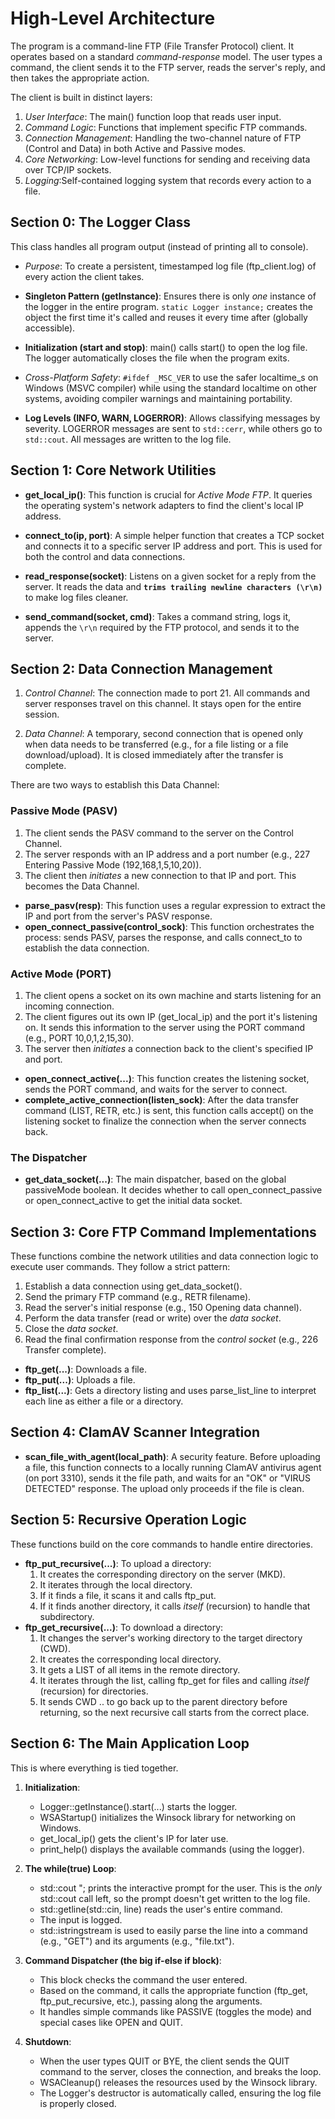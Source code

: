 # High-Level Architecture

The program is a command-line FTP (File Transfer Protocol) client. It operates based on a standard *command-response* model. The user types a command, the client sends it to the FTP server, reads the server's reply, and then takes the appropriate action.

The client is built in distinct layers:
1.  *User Interface*: The main() function loop that reads user input.
2.  *Command Logic*: Functions that implement specific FTP commands.
3.  *Connection Management*: Handling the two-channel nature of FTP (Control and Data) in both Active and Passive modes.
4.  *Core Networking*: Low-level functions for sending and receiving data over TCP/IP sockets.
5.  *Logging*:Self-contained logging system that records every action to a file.

## Section 0: The Logger Class

This class handles all program output (instead of printing all to console).

*   *Purpose*: To create a persistent, timestamped log file (ftp_client.log) of every action the client takes. 
  
*   **Singleton Pattern (getInstance)**: Ensures there is only *one* instance of the logger in the entire program. `static Logger instance;` creates the object the first time it's called and reuses it every time after (globally accessible).
  
*   **Initialization (start and stop)**: main() calls start() to open the log file. The logger automatically closes the file when the program exits.
  
*   *Cross-Platform Safety*: `#ifdef _MSC_VER` to use the safer localtime_s on Windows (MSVC compiler) while using the standard localtime on other systems, avoiding compiler warnings and maintaining portability.
  
*   **Log Levels (INFO, WARN, LOGERROR)**: Allows classifying messages by severity. LOGERROR messages are sent to `std::cerr`, while others go to `std::cout`. All messages are written to the log file.

## Section 1: Core Network Utilities

*   **get_local_ip()**: This function is crucial for *Active Mode FTP*. It queries the operating system's network adapters to find the client's local IP address.

*   **connect_to(ip, port)**: A simple helper function that creates a TCP socket and connects it to a specific server IP address and port. This is used for both the control and data connections.
  
*   **read_response(socket)**: Listens on a given socket for a reply from the server. It reads the data and  **`trims trailing newline characters (\r\n)`** to make log files cleaner.
  
*   **send_command(socket, cmd)**: Takes a command string, logs it, appends the `\r\n` required by the FTP protocol, and sends it to the server.

## Section 2: Data Connection Management 

1.  *Control Channel*: The connection made to port 21. All commands and server responses travel on this channel. It stays open for the entire session.

2.  *Data Channel*: A temporary, second connection that is opened only when data needs to be transferred (e.g., for a file listing or a file download/upload). It is closed immediately after the transfer is complete.

There are two ways to establish this Data Channel:

### Passive Mode (PASV)

1.  The client sends the PASV command to the server on the Control Channel.
2.  The server responds with an IP address and a port number (e.g., 227 Entering Passive Mode (192,168,1,5,10,20)).
3.  The client then *initiates* a new connection to that IP and port. This becomes the Data Channel.

*   **parse_pasv(resp)**: This function uses a regular expression to extract the IP and port from the server's PASV response.
*   **open_connect_passive(control_sock)**: This function orchestrates the process: sends PASV, parses the response, and calls connect_to to establish the data connection.

### Active Mode (PORT)

1.  The client opens a socket on its own machine and starts listening for an incoming connection.
2.  The client figures out its own IP (get_local_ip) and the port it's listening on. It sends this information to the server using the PORT command (e.g., PORT 10,0,1,2,15,30).
3.  The server then *initiates* a connection back to the client's specified IP and port.

*   **open_connect_active(...)**: This function creates the listening socket, sends the PORT command, and waits for the server to connect.
*   **complete_active_connection(listen_sock)**: After the data transfer command (LIST, RETR, etc.) is sent, this function calls accept() on the listening socket to finalize the connection when the server connects back.

### The Dispatcher

*   **get_data_socket(...)**: The main dispatcher, based on the global passiveMode boolean. It decides whether to call open_connect_passive or open_connect_active to get the initial data socket.

## Section 3: Core FTP Command Implementations

These functions combine the network utilities and data connection logic to execute user commands. They follow a strict pattern:

1.  Establish a data connection using get_data_socket().
2.  Send the primary FTP command (e.g., RETR filename).
3.  Read the server's initial response (e.g., 150 Opening data channel).
4.  Perform the data transfer (read or write) over the *data socket*.
5.  Close the *data socket*.
6.  Read the final confirmation response from the *control socket* (e.g., 226 Transfer complete).

*   **ftp_get(...)**: Downloads a file.
*   **ftp_put(...)**: Uploads a file.
*   **ftp_list(...)**: Gets a directory listing and uses parse_list_line to interpret each line as either a file or a directory.

## Section 4: ClamAV Scanner Integration

*   **scan_file_with_agent(local_path)**: A security feature. Before uploading a file, this function connects to a locally running ClamAV antivirus agent (on port 3310), sends it the file path, and waits for an "OK" or "VIRUS DETECTED" response. The upload only proceeds if the file is clean.

## Section 5: Recursive Operation Logic

These functions build on the core commands to handle entire directories.

*   **ftp_put_recursive(...)**: To upload a directory:
    1.  It creates the corresponding directory on the server (MKD).
    2.  It iterates through the local directory.
    3.  If it finds a file, it scans it and calls ftp_put.
    4.  If it finds another directory, it calls *itself* (recursion) to handle that subdirectory.
*   **ftp_get_recursive(...)**: To download a directory:
    1.  It changes the server's working directory to the target directory (CWD).
    2.  It creates the corresponding local directory.
    3.  It gets a LIST of all items in the remote directory.
    4.  It iterates through the list, calling ftp_get for files and calling *itself* (recursion) for directories.
    5.  It sends CWD .. to go back up to the parent directory before returning, so the next recursive call starts from the correct place.

## Section 6: The Main Application Loop

This is where everything is tied together.

1.  **Initialization**:
    *   Logger::getInstance().start(...) starts the logger.
    *   WSAStartup() initializes the Winsock library for networking on Windows.
    *   get_local_ip() gets the client's IP for later use.
    *   print_help() displays the available commands (using the logger).

2.  **The while(true) Loop**:
    *   std::cout  "; prints the interactive prompt for the user. This is the *only* std::cout call left, so the prompt doesn't get written to the log file.
    *   std::getline(std::cin, line) reads the user's entire command.
    *   The input is logged.
    *   std::istringstream is used to easily parse the line into a command (e.g., "GET") and its arguments (e.g., "file.txt").

3.  **Command Dispatcher (the big if-else if block)**:
    *   This block checks the command the user entered.
    *   Based on the command, it calls the appropriate function (ftp_get, ftp_put_recursive, etc.), passing along the arguments.
    *   It handles simple commands like PASSIVE (toggles the mode) and special cases like OPEN and QUIT.

4.  **Shutdown**:
    *   When the user types QUIT or BYE, the client sends the QUIT command to the server, closes the connection, and breaks the loop.
    *   WSACleanup() releases the resources used by the Winsock library.
    *   The Logger's destructor is automatically called, ensuring the log file is properly closed.